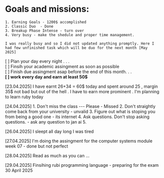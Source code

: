 # Goals and missions: 
    1. Earning Goals - 1200$ accomplished  
    2. Classic Duo  - Done 
    3. Breakup Phase Intense - turn over 
    4. Very busy - make the shedule and proper time management. 
    
```
I was really busy and so I did not updated anything promptly. Here I had few unfinished task which will be duo for the next month [May 2025]

```

[ ] Plan your day every night . . . <br>
[ ] Finsih your academic assingment as soon as possible    <br>
[ ] Finish due assingment asap before the end of this month. . .  <br>
<strong>[ ]  work every day and earn at least 50$ </strong>

[23.04.2025]
I have earnt 26+34 = 60$ today and spent around 25 , margin 35$ not bad but out of the hell . I have to earn more prominent . I'm planning to learn ruby today 

[24.04.2025] 
    1. Don't miss the class --- Please  - Missed
    2. Don't straightly come back from your university  - unvalid 
    3. Figure out what is stoping you from being a good one - its internet
    4. Ask questions. Don't stop asking questions. - ask any question to jan ai
    5. 

[26.04.2025]
I sleept all day long I was tired 

[27.04.2025]
I'm doing the assingment for the computer systems module week 07 - done but not perfect

[28.04.2025]
Read as much as you can ... 

[29.04.2025]
Finsihing rubi programming language - preparing for the exam 30 April 2025